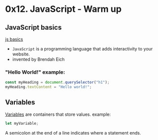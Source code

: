 # 0x12. JavaScript - Warm up

## JavaScript basics

[js basics](https://developer.mozilla.org/en-US/docs/Learn/Getting_started_with_the_web/JavaScript_basics)

- `JavaScript` is a programming language that adds interactivity to your website.
- invented by Brendah Eich

### "Hello World!" example:

```js
const myHeading = document.querySelector("h1");
myHeading.textContent = "Hello world!";
```

## Variables

<u>Variables</u> are containers that store values.
example:

```js
let myVariable;
```

A semicolon at the end of a line indicates where a statement ends.
